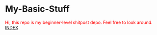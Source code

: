 # My-Basic-Stuff

<p style="color:red">
  Hi, this repo is my beginner-level shitpost depo. Feel free to look around.
  <a href="https://zarathustrafm.github.io/My-Basic-Stuff/"> INDEX </a>
</p>
